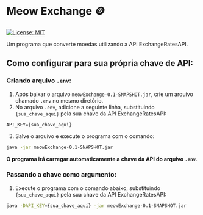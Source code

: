 # Meow Exchange 🪙
[![License: MIT](https://img.shields.io/badge/License-MIT-yellow.svg)](https://opensource.org/licenses/MIT)

Um programa que converte moedas utilizando a API ExchangeRatesAPI.

## Como configurar para sua própria chave de API:

### Criando arquivo `.env`:

1. Após baixar o arquivo `meowExchange-0.1-SNAPSHOT.jar`, crie um arquivo chamado `.env` no mesmo diretório.
2. No arquivo `.env`, adicione a seguinte linha, substituindo `{sua_chave_aqui}` pela sua chave da API ExchangeRatesAPI:

```
API_KEY={sua_chave_aqui}
```

3. Salve o arquivo e execute o programa com o comando:
```bash
java -jar meowExchange-0.1-SNAPSHOT.jar
```
**O programa irá carregar automaticamente a chave da API do arquivo `.env`**.

### Passando a chave como argumento:

1. Execute o programa com o comando abaixo, substituindo `{sua_chave_aqui}` pela sua chave da API ExchangeRatesAPI:
```bash
java -DAPI_KEY={sua_chave_aqui} -jar meowExchange-0.1-SNAPSHOT.jar
```
